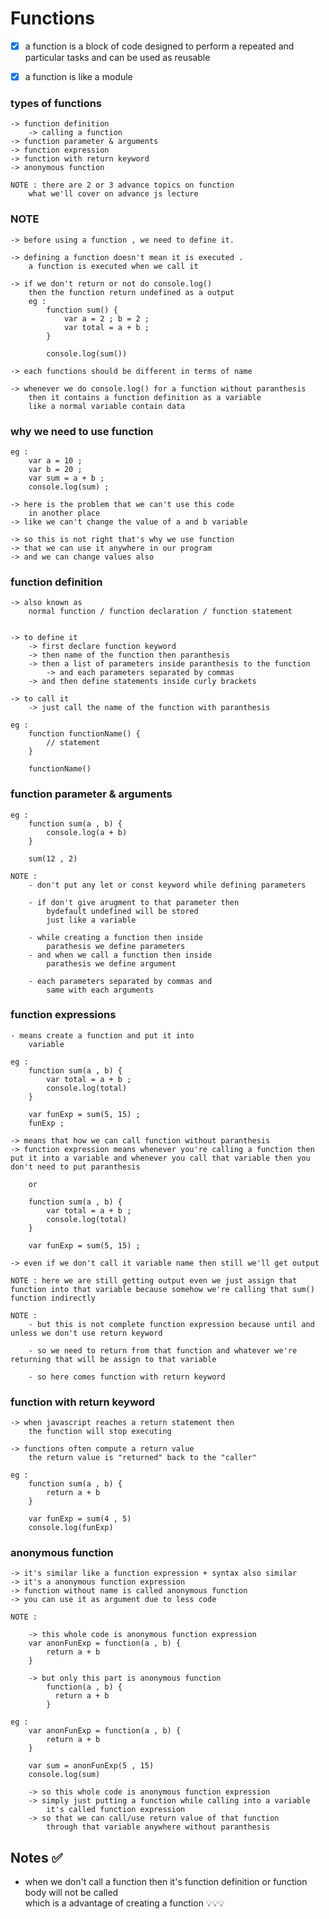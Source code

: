# Functions 

- [x] a function is a block of code designed to perform 
    a repeated and particular tasks and can be used as reusable

- [x] a function is like a module

### types of functions 
    -> function definition 
        -> calling a function 
    -> function parameter & arguments
    -> function expression
    -> function with return keyword
    -> anonymous function 

    NOTE : there are 2 or 3 advance topics on function 
        what we'll cover on advance js lecture

### NOTE

    -> before using a function , we need to define it.

    -> defining a function doesn't mean it is executed . 
        a function is executed when we call it 

    -> if we don't return or not do console.log()
        then the function return undefined as a output
        eg : 
            function sum() {
                var a = 2 ; b = 2 ;
                var total = a + b ;
            } 

            console.log(sum())

    -> each functions should be different in terms of name

    -> whenever we do console.log() for a function without paranthesis
        then it contains a function definition as a variable
        like a normal variable contain data

### why we need to use function
    eg : 
        var a = 10 ; 
        var b = 20 ; 
        var sum = a + b ; 
        console.log(sum) ;

    -> here is the problem that we can't use this code 
        in another place
    -> like we can't change the value of a and b variable
    
    -> so this is not right that's why we use function
    -> that we can use it anywhere in our program 
    -> and we can change values also

###  function definition 
    -> also known as 
        normal function / function declaration / function statement


    -> to define it 
        -> first declare function keyword
        -> then name of the function then paranthesis
        -> then a list of parameters inside paranthesis to the function 
            -> and each parameters separated by commas
        -> and then define statements inside curly brackets

    -> to call it 
        -> just call the name of the function with paranthesis

    eg : 
        function functionName() {
            // statement
        }  

        functionName()

### function parameter & arguments
    eg : 
        function sum(a , b) {
            console.log(a + b)
        }

        sum(12 , 2) 

    NOTE : 
        - don't put any let or const keyword while defining parameters

        - if don't give arugment to that parameter then
            bydefault undefined will be stored
            just like a variable

        - while creating a function then inside 
            parathesis we define parameters
        - and when we call a function then inside 
            parathesis we define argument

        - each parameters separated by commas and 
            same with each arguments

### function expressions
    - means create a function and put it into 
        variable

    eg : 
        function sum(a , b) {
            var total = a + b ;
            console.log(total)
        }

        var funExp = sum(5, 15) ;
        funExp ;

    -> means that how we can call function without paranthesis
    -> function expression means whenever you're calling a function then put it into a variable and whenever you call that variable then you don't need to put paranthesis
        
        or 

        function sum(a , b) {
            var total = a + b ;
            console.log(total)
        }

        var funExp = sum(5, 15) ;

    -> even if we don't call it variable name then still we'll get output

    NOTE : here we are still getting output even we just assign that function into that variable because somehow we're calling that sum() function indirectly

    NOTE : 
        - but this is not complete function expression because until and unless we don't use return keyword

        - so we need to return from that function and whatever we're returning that will be assign to that variable

        - so here comes function with return keyword

### function with return keyword
    -> when javascript reaches a return statement then
        the function will stop executing

    -> functions often compute a return value
        the return value is "returned" back to the "caller"

    eg :
        function sum(a , b) {
            return a + b
        }

        var funExp = sum(4 , 5) 
        console.log(funExp)

### anonymous function 
    -> it's similar like a function expression + syntax also similar
    -> it's a anonymous function expression
    -> function without name is called anonymous function 
    -> you can use it as argument due to less code

    NOTE : 

        -> this whole code is anonymous function expression
        var anonFunExp = function(a , b) {
            return a + b 
        } 

        -> but only this part is anonymous function 
            function(a , b) {
              return a + b 
            } 

    eg : 
        var anonFunExp = function(a , b) {
            return a + b 
        } 

        var sum = anonFunExp(5 , 15)
        console.log(sum)

        -> so this whole code is anonymous function expression
        -> simply just putting a function while calling into a variable
            it's called function expression
        -> so that we can call/use return value of that function 
            through that variable anywhere without paranthesis

## Notes ✅

- when we don't call a function then it's function definition or function body will not be called <br>
    which is a advantage of creating a function 💡💡💡
